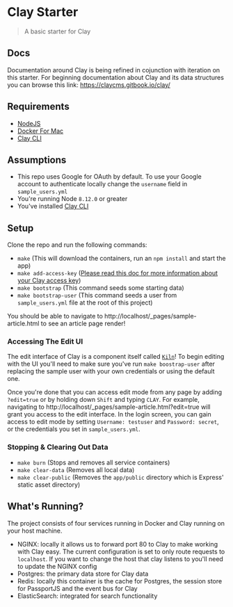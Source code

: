 # Clay Starter

> A basic starter for Clay

## Docs
Documentation around Clay is being refined in cojunction with iteration on this starter. For beginning documentation about Clay and its data structures you can browse this link: https://claycms.gitbook.io/clay/

## Requirements

- [NodeJS](https://github.com/creationix/nvm)
- [Docker For Mac](https://hub.docker.com/editions/community/docker-ce-desktop-mac)
- [Clay CLI](https://github.com/clay/claycli)

## Assumptions

- This repo uses Google for OAuth by default. To use your Google account to authenticate locally change the `username` field in `sample_users.yml`
- You're running Node `8.12.0` or greater
- You've installed [Clay CLI](https://github.com/clay/claycli)

## Setup

Clone the repo and run the following commands:

- `make` (This will download the containers, run an `npm install` and start the app)
- `make add-access-key` ([Please read this doc for more information about your Clay access key](docs/clay-access-key.md))
- `make bootstrap` (This command seeds some starting data)
- `make bootstrap-user` (This command seeds a user from `sample_users.yml` file at the root of this project)

You should be able to navigate to http://localhost/_pages/sample-article.html to see an article page render!

### Accessing The Edit UI

The edit interface of Clay is a component itself called [`Kiln`](https://github.com/clay/clay-kiln)! To begin editing with the UI you'll need to make sure you've run `make boostrap-user` after replacing the sample user with your own credentials or using the default one.

Once you're done that you can access edit mode from any page by adding `?edit=true` or by holding down `Shift` and typing `CLAY`. For example, navigating to http://localhost/_pages/sample-article.html?edit=true will grant you access to the edit interface. In the login screen, you can gain access to edit mode by setting `Username: testuser` and `Password: secret`, or the credentials you set in `sample_users.yml`.

### Stopping & Clearing Out Data

- `make burn` (Stops and removes all service containers)
- `make clear-data` (Removes all local data)
- `make clear-public` (Removes the `app/public` directory which is Express' static asset directory)

## What's Running?

The project consists of four services running in Docker and Clay running on your host machine.

- NGINX: locally it allows us to forward port 80 to Clay to make working with Clay easy. The current configuration is set to only route requests to `localhost`. If you want to change the host that clay listens to you'll need to update the NGINX config
- Postgres: the primary data store for Clay data
- Redis: locally this container is the cache for Postgres, the session store for PassportJS and the event bus for Clay
- ElasticSearch: integrated for search functionality
